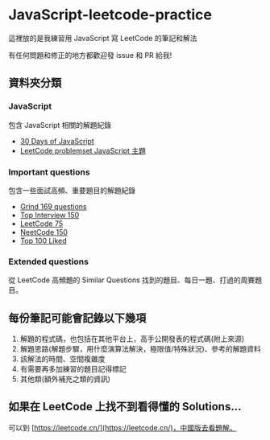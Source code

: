 # JavaScript-leetcode-practice

這裡放的是我練習用 JavaScript 寫 LeetCode 的筆記和解法

有任何問題和修正的地方都歡迎發 issue 和 PR 給我!

## 資料夾分類

### JavaScript

包含 JavaScript 相關的解題紀錄

* [30 Days of JavaScript](https://leetcode.com/studyplan/30-days-of-javascript)
* [LeetCode problemset JavaScript 主題](https://leetcode.com/problemset/javascript) 

### Important questions

包含一些面試高頻、重要題目的解題紀錄

* [Grind 169 questions](https://www.techinterviewhandbook.org/grind75?weeks=26&hours=40)
* [Top Interview 150](https://leetcode.com/studyplan/top-interview-150)
* [LeetCode 75](https://leetcode.com/studyplan/leetcode-75)
* [NeetCode 150](https://neetcode.io/practice)
* [Top 100 Liked](https://leetcode.com/studyplan/top-100-liked)

### Extended questions

從 LeetCode 高頻題的 Similar Questions 找到的題目、每日一題、打過的周賽題目。

## 每份筆記可能會記錄以下幾項

1. 解題的程式碼，也包括在其他平台上，高手公開發表的程式碼(附上來源)
2. 解題思路(解題步驟，用什麼演算法解決，極限值/特殊狀況)、參考的解題資料
3. 該解法的時間、空間複雜度
4. 有需要再多加練習的題目記得標記
5. 其他類(額外補充之類的資訊)

## 如果在 LeetCode 上找不到看得懂的 Solutions...

可以到 [https://leetcode.cn/](https://leetcode.cn/)，中國版去看題解。
